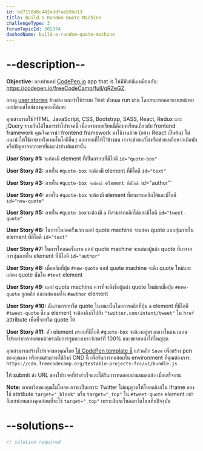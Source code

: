 ```yaml
---
id: bd7158d8c442eddfaeb5bd13
title: Build a Random Quote Machine
challengeType: 3
forumTopicId: 301374
dashedName: build-a-random-quote-machine
---
```


# --description--

**Objective:** ลองทำแอป [CodePen.io](https://codepen.io) app that is ให้มีฟังก์ชันเหมือนกับ: <https://codepen.io/freeCodeCamp/full/qRZeGZ>.

ลองดู [user stories](https://en.wikipedia.org/wiki/User_story) ข้างล่าง และทำให้ระบบ Test ทังหมด run ผ่าน โดยสามารถออกแบบหน้าตาแอปตามสไตล์ของคุณเองได้เลย

คุณสามารถใช้ HTML, JavaScript, CSS, Bootstrap, SASS, React, Redux และ jQuery รวมกันได้ในการทำโปรเจคนี้ เนื่องจากบทเรียนนี้คือบทเรียนเกี่ยวกับ frontend framework คุณจึงควรนำ frontend framework มาใช้งานด้วย (อย่าง React เป็นต้น) ไม่แนะนำให้ใช้ภาษาหรือเทคโนโลยีอื่นๆ นอกจากที่ให้ไว้ข้างบน เราจะช่วยแก้ไขหรือช่วยเหลือหากเกิดบักหรือปัญหาจากภาษาที่แนะนำข้างต้นเท่านั้น 

**User Story #1:** จะต้องมี element ที่เป็นกรอบที่มีไอดี `id="quote-box"`

**User Story #2:** ภายใน `#quote-box` จะต้องมี element ที่มีไอดี `id="text"`

**User Story #3:** ภายใน `#quote-box จะต้องมี element ที่มีไอดี `id="author"`

**User Story #4:** ภายใน `#quote-box` จะต้องมี
 element ที่สามารถคลิกได้และมีไอดี `id="new-quote"`

**User Story #5:** ภายใน `#quote-box`จะต้องมี `a` ที่สามารถคลิกได้และมีไอดี `id="tweet-quote"`

**User Story #6:** ในการโหลดครั้งแรก แอป quote machine จะแสดง quote แบบสุ่มภายใน element ที่มีไอดี `id="text"`

**User Story #7:** ในการโหลดครั้งแรก แอป quote machine จะแสดงผู้แต่ง quote ที่มาจากการสุ่มภายใน element ที่มีไอดี `id="author"`

**User Story #8:** เมื่อคลิกที่ปุ่ม `#new-quote` แอป quote machine จะดึง quote ใหม่และแสดง quote นั้นใน `#text` element

**User Story #9:** แอป quote machine ควรที่จะดึงชื่อผู้แต่ง quote ใหม่มาเมื่อปุ่ม `#new-quote` ถูกคลิก และแสดงผลใน `#author` element

**User Story #10:** ฉันสามารถทวีต quote ในขณะนั้นโดยการคลิกที่ปุ่ม `a` element ที่มีไอดี `#tweet-quote`  ซึ่ง `a` element จะต้องลิงก์ไปยัง `"twitter.com/intent/tweet"` ใน `href` attribute เพื่อที่จะทวีต quote ได้

**User Story #11:** ตัว element กรอบที่มีไอดี `#quote-box` จะต้องอยู่ตรงกลางในแนวนอน  โปรดทำการทดสอบด้วยระดับการซูมของเบราว์เซอร์ที่ 100% และขยายหน้าให้ใหญ่สุด

คุณสามารถสร้างโปรเจคของคุณโดย <a href='https://codepen.io/pen?template=MJjpwO' target='_blank' rel='nofollow'>ใช้ CodePen template นี้</a> แล้วคลิก `Save` เพื่อสร้าง pen ของคุณเอง หรือคุณสามารถใช้ลิงก์ CND นี้ เพื่อรันการทดสอบใน environment ที่คุณต้องการ: `https://cdn.freecodecamp.org/testable-projects-fcc/v1/bundle.js`

ให้ submit ส่ง URL ของโปรเจคที่ทำสำเร็จและได้รันการทดสอบผ่านหมดแล้ว เมื่อเสร็จงาน

**Note:** หากทวีตของคุณไม่โหลด อาจะเป็นเพราะ Twitter ไม่อนุญาตให้โหลดลิงก์ใน iframe ลองใช้ attribute `target="_blank"` หรือ `target="_top"` ใน `#tweet-quote` element อย่าลืมเซฟงานของคุณก่อนที่จะใช้ `target="_top"` เพราะมันจะโหลดทวีตในแท็บปัจจุบัน

# --solutions--

```js
// solution required
```
